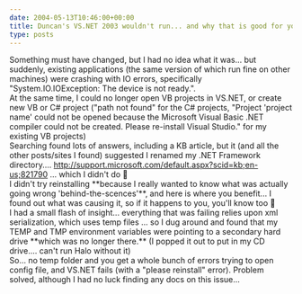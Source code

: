 ```yaml
---
date: 2004-05-13T10:46:00+00:00
title: Duncan's VS.NET 2003 wouldn't run... and why that is good for you :)
type: posts
---
```

<div>
  <span>Something must have changed, but I had no idea what it was... but suddenly, existing applications (the same version of which run fine on other machines) were crashing with IO errors, specifically "System.IO.IOException: The device is not ready.".</span>
</div>

<div>
  <span></span>
</div>

<div>
  <span>At the same time, I could no longer open VB projects in VS.NET, or create new VB or C# project ("path not found" for the C# projects, "Project 'project name' could not be opened because the Microsoft Visual Basic .NET compiler could not be created. Please re-install Visual Studio." for my existing VB projects)</span>
</div>

<div>
  <span></span>
</div>

<div>
  <span>Searching found lots of answers, including a KB article, but it (and all the other posts/sites I found) suggested I renamed my .NET Framework directory.... <a title="http://support.microsoft.com/default.aspx?scid=kb;en-us;821790" href="http://support.microsoft.com/default.aspx?scid=kb;en-us;821790">http://support.microsoft.com/default.aspx?scid=kb;en-us;821790</a> ... which I didn't do 🙂</span>
</div>

<div>
  <span></span>
</div>

<div>
  <span>I didn't try reinstalling **because I really wanted to know what was actually going wrong 'behind-the-scences'**, and here is where you benefit... I found out what was causing it, so if it happens to you, you'll know too 🙂</span>
</div>

<div>
  <span></span>
</div>

<div>
  <span>I had a small flash of insight... everything that was failing relies upon xml serialization, which uses temp files ... so I dug around and found that my TEMP and TMP environment variables were pointing to a secondary hard drive **which was no longer there.** (I popped it out to put in my CD drive.... can't run Halo without it)</span>
</div>

<div>
  <span> </span>
</div>

<div align="left">
  <span>So... no temp folder and you get a whole bunch of errors trying to open config file, and VS.NET fails (with a "please reinstall" error). Problem solved, although I had no luck finding any docs on this issue...</span>
</div>
